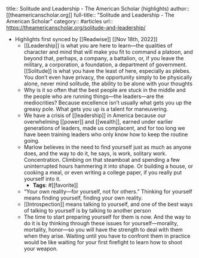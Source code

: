 title:: Solitude and Leadership - The American Scholar (highlights)
author:: [[theamericanscholar.org]]
full-title:: "Solitude and Leadership - The American Scholar"
category:: #articles
url:: https://theamericanscholar.org/solitude-and-leadership/

- Highlights first synced by [[Readwise]] [[Nov 18th, 2022]]
	- [[Leadership]] is what you are here to learn—the qualities of character and mind that will make you fit to command a platoon, and beyond that, perhaps, a company, a battalion, or, if you leave the military, a corporation, a foundation, a department of government. [[Solitude]] is what you have the least of here, especially as plebes. You don’t even have privacy, the opportunity simply to be physically alone, never mind solitude, the ability to be alone with your thoughts
	- Why is it so often that the best people are stuck in the middle and the people who are running things—the leaders—are the mediocrities? Because excellence isn’t usually what gets you up the greasy pole. What gets you up is a talent for maneuvering.
	- We have a crisis of [[leadership]] in America because our overwhelming [[power]] and [[wealth]], earned under earlier generations of leaders, made us complacent, and for too long we have been training leaders who only know how to keep the routine going.
	- Marlow believes in the need to find yourself just as much as anyone does, and the way to do it, he says, is work, solitary work. Concentration. Climbing on that steamboat and spending a few uninterrupted hours hammering it into shape. Or building a house, or cooking a meal, or even writing a college paper, if you really put yourself into it.
		- **Tags**: #[[favorite]]
	- “Your own reality—for yourself, not for others.” Thinking for yourself means finding yourself, finding your own reality.
	- [[Introspection]] means talking to yourself, and one of the best ways of talking to yourself is by talking to another person
	- The time to start preparing yourself for them is now. And the way to do it is by thinking through these issues for yourself—morality, mortality, honor—so you will have the strength to deal with them when they arise. Waiting until you have to confront them in practice would be like waiting for your first firefight to learn how to shoot your weapon.